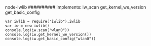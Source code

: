 node-iwlib
##########
implements:
iw_scan
get_kernel_we_version
get_basic_config

```
var iwlib = require("iwlib").iwlib
var iw = new iwlib()
console.log(iw.scan("wlan0"))
console.log(iw.get_kernel_we_version())
console.log(iw.get_basic_config("wlan0"))
```